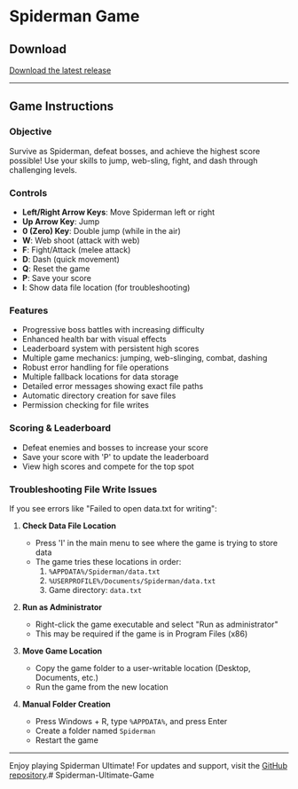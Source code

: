 # Spiderman Game

## Download

[Download the latest release](https://github.com/mashrur-rahman-fahim/Spiderman-Ultimate-Game/releases/latest)

---

## Game Instructions

### Objective
Survive as Spiderman, defeat bosses, and achieve the highest score possible! Use your skills to jump, web-sling, fight, and dash through challenging levels.

### Controls
- **Left/Right Arrow Keys**: Move Spiderman left or right
- **Up Arrow Key**: Jump
- **0 (Zero) Key**: Double jump (while in the air)
- **W**: Web shoot (attack with web)
- **F**: Fight/Attack (melee attack)
- **D**: Dash (quick movement)
- **Q**: Reset the game
- **P**: Save your score
- **I**: Show data file location (for troubleshooting)

### Features
- Progressive boss battles with increasing difficulty
- Enhanced health bar with visual effects
- Leaderboard system with persistent high scores
- Multiple game mechanics: jumping, web-slinging, combat, dashing
- Robust error handling for file operations
- Multiple fallback locations for data storage
- Detailed error messages showing exact file paths
- Automatic directory creation for save files
- Permission checking for file writes

### Scoring & Leaderboard
- Defeat enemies and bosses to increase your score
- Save your score with 'P' to update the leaderboard
- View high scores and compete for the top spot

### Troubleshooting File Write Issues
If you see errors like "Failed to open data.txt for writing":

1. **Check Data File Location**
   - Press 'I' in the main menu to see where the game is trying to store data
   - The game tries these locations in order:
     1. `%APPDATA%/Spiderman/data.txt`
     2. `%USERPROFILE%/Documents/Spiderman/data.txt`
     3. Game directory: `data.txt`

2. **Run as Administrator**
   - Right-click the game executable and select "Run as administrator"
   - This may be required if the game is in Program Files (x86)

3. **Move Game Location**
   - Copy the game folder to a user-writable location (Desktop, Documents, etc.)
   - Run the game from the new location

4. **Manual Folder Creation**
   - Press Windows + R, type `%APPDATA%`, and press Enter
   - Create a folder named `Spiderman`
   - Restart the game

---

Enjoy playing Spiderman Ultimate! For updates and support, visit the [GitHub repository](https://github.com/mashrur-rahman-fahim/Spiderman-Ultimate-Game).# Spiderman-Ultimate-Game

